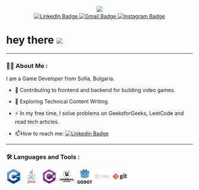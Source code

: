 <div id="header" align="center">
  <img src="https://media.giphy.com/media/m6pvmOSXuTEPaKFWBz/giphy.gif?cid=ecf05e4783i2k6vzk1tf3smfbayjytcqgeeqw9g2n584tbyc&ep=v1_gifs_search&rid=giphy.gif&ct=g" width="100"/>
</div>

<div id="badges" align="center">
  <a href="https://www.linkedin.com/in/kaloyan-badankov-b988a5252/">
  <img src="https://img.shields.io/badge/LinkedIn-blue?style=for-the-badge&logo=linkedin&logoColor=white" alt="LinkedIn Badge"/>
  </a>
  
  <a href="mailto:kaloyanbadankov213@gmail.com?subject=Your%20Subject&body=Your%20message">
  <img src="https://img.shields.io/badge/Gmail-D14836?style=for-the-badge&logo=gmail&logoColor=white" alt="Gmail Badge"/>
  </a>

 <a href="https://www.instagram.com/kbadankov/">
  <img src="https://img.shields.io/badge/Instagram-E4405F?style=for-the-badge&logo=instagram&logoColor=white" alt="Instagram Badge"/>
  </a>
  
</div>

<h1>
  hey there
  <img src="https://media.giphy.com/media/hvRJCLFzcasrR4ia7z/giphy.gif" width="30px"/>
</h1>

---

### :man_technologist: About Me :

I am a Game Developer from Sofia, Bulgaria.

- :telescope: Contributing to frontend and backend for building video games.

- :seedling: Exploring Technical Content Writing.

- :zap: In my free time, I solve problems on GeeksforGeeks, LeetCode and read tech articles.

- :mailbox:How to reach me: [![Linkedin Badge](https://img.shields.io/badge/-kakbar-blue?style=flat&logo=Linkedin&logoColor=white)](your-linkedin-url)

---

### :hammer_and_wrench: Languages and Tools :

<div>
 <img src="https://github.com/devicons/devicon/blob/master/icons/cplusplus/cplusplus-original.svg" title="C++" alt="C++" width="40" height="40"/>&nbsp;
  <img src="https://github.com/devicons/devicon/blob/master/icons/java/java-original-wordmark.svg" title="Java" alt="Java" width="40" height="40"/>&nbsp;
  <img src="https://github.com/devicons/devicon/blob/master/icons/csharp/csharp-original.svg" title="C#" alt="C#" width="40" height="40"/>&nbsp;
  <img src="https://github.com/devicons/devicon/blob/master/icons/unrealengine/unrealengine-original-wordmark.svg" title="Unreal Engine" alt="Unreal" width="40" height="40"/>&nbsp;
   <img src="https://github.com/devicons/devicon/blob/master/icons/godot/godot-original-wordmark.svg" title="Godot" alt="Godot" width="40" height="40"/>&nbsp;
 <img src="https://github.com/devicons/devicon/blob/master/icons/unity/unity-line-wordmark.svg" title="Unity" alt="Unity" width="40" height="40"/>&nbsp;
   <img src="https://github.com/devicons/devicon/blob/master/icons/git/git-original-wordmark.svg" title="Git" **alt="Git" width="40" height="40"/>
</div>

